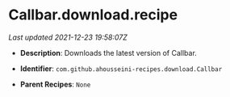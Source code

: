 # Callbar.download.recipe

_Last updated 2021-12-23 19:58:07Z_

- **Description**: Downloads the latest version of Callbar.

- **Identifier**: `com.github.ahousseini-recipes.download.Callbar`

- **Parent Recipes**: `None`